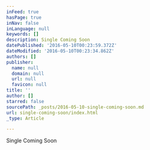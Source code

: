 ```yaml
---
inFeed: true
hasPage: true
inNav: false
inLanguage: null
keywords: []
description: Single Coming Soon
datePublished: '2016-05-10T00:23:59.372Z'
dateModified: '2016-05-10T00:23:34.862Z'
authors: []
publisher:
  name: null
  domain: null
  url: null
  favicon: null
title: ''
author: []
starred: false
sourcePath: _posts/2016-05-10-single-coming-soon.md
url: single-coming-soon/index.html
_type: Article

---
```

Single Coming Soon